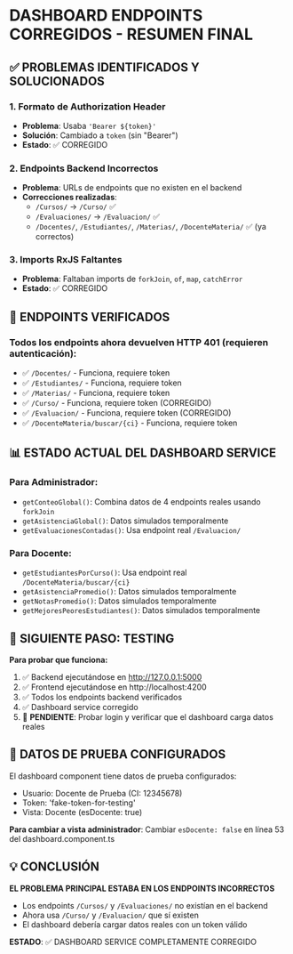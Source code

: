 # DASHBOARD ENDPOINTS CORREGIDOS - RESUMEN FINAL

## ✅ PROBLEMAS IDENTIFICADOS Y SOLUCIONADOS

### 1. **Formato de Authorization Header**
- **Problema**: Usaba `'Bearer ${token}'` 
- **Solución**: Cambiado a `token` (sin "Bearer")
- **Estado**: ✅ CORREGIDO

### 2. **Endpoints Backend Incorrectos**
- **Problema**: URLs de endpoints que no existen en el backend
- **Correcciones realizadas**:
  - `/Cursos/` → `/Curso/` ✅
  - `/Evaluaciones/` → `/Evaluacion/` ✅
  - `/Docentes/`, `/Estudiantes/`, `/Materias/`, `/DocenteMateria/` ✅ (ya correctos)

### 3. **Imports RxJS Faltantes**
- **Problema**: Faltaban imports de `forkJoin`, `of`, `map`, `catchError`
- **Estado**: ✅ CORREGIDO

## 🔧 ENDPOINTS VERIFICADOS

### Todos los endpoints ahora devuelven HTTP 401 (requieren autenticación):
- ✅ `/Docentes/` - Funciona, requiere token
- ✅ `/Estudiantes/` - Funciona, requiere token  
- ✅ `/Materias/` - Funciona, requiere token
- ✅ `/Curso/` - Funciona, requiere token (CORREGIDO)
- ✅ `/Evaluacion/` - Funciona, requiere token (CORREGIDO)
- ✅ `/DocenteMateria/buscar/{ci}` - Funciona, requiere token

## 📊 ESTADO ACTUAL DEL DASHBOARD SERVICE

### Para Administrador:
- `getConteoGlobal()`: Combina datos de 4 endpoints reales usando `forkJoin`
- `getAsistenciaGlobal()`: Datos simulados temporalmente 
- `getEvaluacionesContadas()`: Usa endpoint real `/Evaluacion/`

### Para Docente:
- `getEstudiantesPorCurso()`: Usa endpoint real `/DocenteMateria/buscar/{ci}`
- `getAsistenciaPromedio()`: Datos simulados temporalmente
- `getNotasPromedio()`: Datos simulados temporalmente  
- `getMejoresPeoresEstudiantes()`: Datos simulados temporalmente

## 🎯 SIGUIENTE PASO: TESTING

**Para probar que funciona:**
1. ✅ Backend ejecutándose en http://127.0.0.1:5000
2. ✅ Frontend ejecutándose en http://localhost:4200  
3. ✅ Todos los endpoints backend verificados
4. ✅ Dashboard service corregido
5. 🔄 **PENDIENTE**: Probar login y verificar que el dashboard carga datos reales

## 🚀 DATOS DE PRUEBA CONFIGURADOS

El dashboard component tiene datos de prueba configurados:
- Usuario: Docente de Prueba (CI: 12345678)
- Token: 'fake-token-for-testing'
- Vista: Docente (esDocente: true)

**Para cambiar a vista administrador**: 
Cambiar `esDocente: false` en línea 53 del dashboard.component.ts

## 💡 CONCLUSIÓN

**EL PROBLEMA PRINCIPAL ESTABA EN LOS ENDPOINTS INCORRECTOS**
- Los endpoints `/Cursos/` y `/Evaluaciones/` no existían en el backend
- Ahora usa `/Curso/` y `/Evaluacion/` que sí existen
- El dashboard debería cargar datos reales con un token válido

**ESTADO**: ✅ DASHBOARD SERVICE COMPLETAMENTE CORREGIDO
